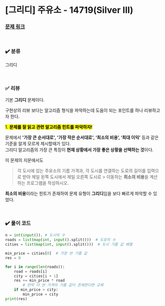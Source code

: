 # [그리디] 주유소 - 14719(Silver III)

### [문제 링크](https://www.acmicpc.net/problem/13305)

<br>

### ✔️ 분류

그리디

<br>

### ✅ 리뷰

기본 **그리디** 문제이다.

구현상의 리뷰 보다는 알고리즘 형식을 파악하는데 도움이 되는 포인트를 하나 리뷰하고자 한다.

<mark>1. **문제를 잘 읽고 관련 알고리즘 힌트를 파악하자!** </mark>

문제에서 **'가장 큰 순서대로', '가장 작은 순서대로', ‘최소의 비용’, ‘최대 이익’** 등과 같은 기준을 알게 모르게 제시할때가 있다.<br>
그리디 알고리즘의 가장 큰 특징이 **현재 상황에서 가장 좋은 상황을 선택하는 것**이다. <br>

이 문제의 지문에서도 <br>

> 각 도시에 있는 주유소의 기름 가격과, 각 도시를 연결하는 도로의 길이를 입력으로 받아 제일 왼쪽 도시에서 제일 오른쪽 도시로 > 이동하는 **최소의 비용**을 계산하는 프로그램을 작성하시오. <br>

**최소의 비용**이라는 힌트가 존재하여 문제 유형이 **그리디**임을 보다 빠르게 파악할 수 있었다.

<br>

### ✔️ 풀이 코드

```python
n = int(input()). # 도시의 수
roads = list(map(int, input().split()))  # 도로의 수
cities = list(map(int, input().split()))  # 도시 기름 값 배열

min_price = cities[0]  # 가장 싼 기름 값
res = 0

for i in range(len(roads)):
    road = roads[i]
    city = cities[i + 1]
    res += min_price * road
		# 만약 더 싼 가격의 기름 값이 존재한다면 교체
    if min_price > city:
        min_price = city
print(res)
```

